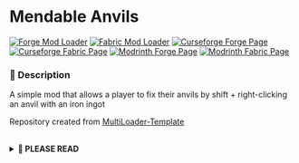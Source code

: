 # Mendable Anvils

[![Forge Mod Loader](https://img.shields.io/badge/Mod%20Loader-Forge-green?style=for-the-badge "Forge Download")](https://files.minecraftforge.net)
[![Fabric Mod Loader](https://img.shields.io/badge/Mod%20Loader-Fabric-green?style=for-the-badge "Fabric Download")](https://fabricmc.net/)
[![Curseforge Forge Page](https://img.shields.io/badge/Curseforge%20Page-Forge-orange?style=for-the-badge&logo=curseforge "Curseforge Forge page")](https://www.curseforge.com/minecraft/mc-mods/mendable-anvils-forge)
[![Curseforge Fabric Page](https://img.shields.io/badge/Curseforge%20Page-Fabric-orange?style=for-the-badge&logo=curseforge "Curseforge Fabric page")](https://www.curseforge.com/minecraft/mc-mods/mendable-anvils-fabric)
[![Modrinth Forge Page](https://img.shields.io/badge/Modrinth%20Page-Forge-1bd96a?style=for-the-badge "Modrinth Forge page")](https://modrinth.com/mod/mendable-anvils-forge)
[![Modrinth Fabric Page](https://img.shields.io/badge/Modrinth%20Page-Fabric-1bd96a?style=for-the-badge "Modrinth Fabric page")](https://modrinth.com/mod/mendable-anvils-fabric)

### **📘 Description**
A simple mod that allows a player to fix their anvils by shift + right-clicking an anvil with an iron ingot

Repository created from [MultiLoader-Template](https://github.com/jaredlll08/MultiLoader-Template/tree/1.19)

<br>
<details>
<summary><b>📜 PLEASE READ</b></summary>
<ul>
<li>You may use this mod in modpacks</li>
<li>You may translate this mod into any language (Just make a pull request on github)</li>
<li>You may make resource/data packs</li>
<hr>
<li>You may <b>NOT</b> publish/reupload this mod in any form (edited or not) on another site without asking first</li>
<li>You may <b>NOT</b> sell this mod or it's source code in any form</li>
</ul>
</details>
<br>